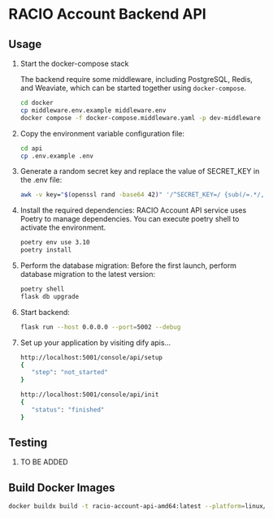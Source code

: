 # RACIO Account Backend API

## Usage

1. Start the docker-compose stack

   The backend require some middleware, including PostgreSQL, Redis, and Weaviate, which can be started together using `docker-compose`.

   ```bash
   cd docker
   cp middleware.env.example middleware.env
   docker compose -f docker-compose.middleware.yaml -p dev-middleware up -d
   ```

2. Copy the environment variable configuration file:

   ```bash
   cd api
   cp .env.example .env
   ```

3. Generate a random secret key and replace the value of SECRET_KEY in the .env file:

   ```bash
   awk -v key="$(openssl rand -base64 42)" '/^SECRET_KEY=/ {sub(/=.*/, "=" key)} 1' .env > temp_env && mv temp_env .env
   ```

4. Install the required dependencies:
   RACIO Account API service uses Poetry to manage dependencies. You can execute poetry shell to activate the environment.

   ```bash
   poetry env use 3.10
   poetry install    
   ```

5. Perform the database migration:
   Before the first launch, perform database migration to the latest version:

   ```bash
   poetry shell
   flask db upgrade
   ```

6. Start backend:

   ```bash
   flask run --host 0.0.0.0 --port=5002 --debug
   ```

7. Set up your application by visiting dify apis...

   ```bash
   http://localhost:5001/console/api/setup
   {
      "step": "not_started"
   }

   http://localhost:5001/console/api/init
   {
      "status": "finished"
   }

   ```

## Testing

1. TO BE ADDED

## Build Docker Images

```bash
docker buildx build -t racio-account-api-amd64:latest --platform=linux/amd64/v3 -o type=docker .
```


